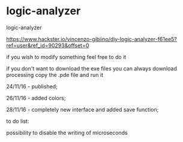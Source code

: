 # logic-analyzer

logic-analyzer

https://www.hackster.io/vincenzo-gibiino/diy-logic-analyzer-f61ee5?ref=user&ref_id=90293&offset=0

if you wish to modify something feel free to do it

if you don't want to download the exe files you can always download processing copy the .pde file and run it

24/11/16 - published;

26/11/16 - added colors;

28/11/16 - completely new interface and added save function;



to do list:

possibility to disable the writing of microseconds
